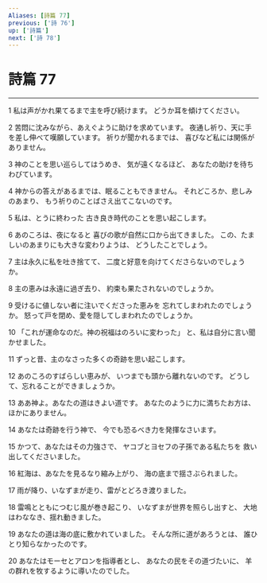 ```yaml
---
Aliases: [詩篇 77]
previous: ['詩 76']
up: ['詩篇']
next: ['詩 78']
---
```

# 詩篇 77

***




1 
私は声がかれ果てるまで主を呼び続けます。 どうか耳を傾けてください。 



2 
苦悶に沈みながら、あえぐように助けを求めています。 夜通し祈り、天に手を差し伸べて嘆願しています。 祈りが聞かれるまでは、 喜びなど私には関係がありません。 



3 
神のことを思い巡らしてはうめき、 気が遠くなるほど、 あなたの助けを待ちわびています。 



4 
神からの答えがあるまでは、眠ることもできません。 それどころか、悲しみのあまり、 もう祈りのことばさえ出てこないのです。 



5 
私は、とうに終わった 古き良き時代のことを思い起こします。 



6 
あのころは、夜になると 喜びの歌が自然に口から出てきました。 この、たましいのあまりにも大きな変わりようは、 どうしたことでしょう。 



7 
主は永久に私を吐き捨てて、 二度と好意を向けてくださらないのでしょうか。 



8 
主の恵みは永遠に過ぎ去り、 約束も果たされないのでしょうか。 



9 
受けるに値しない者に注いでくださった恵みを 忘れてしまわれたのでしょうか。 怒って戸を閉め、愛を隠してしまわれたのでしょうか。 



10 
「これが運命なのだ。神の祝福はのろいに変わった」 と、私は自分に言い聞かせました。 



11 
ずっと昔、主のなさった多くの奇跡を思い起こします。 



12 
あのころのすばらしい恵みが、 いつまでも頭から離れないのです。 どうして、忘れることができましょうか。 



13 
ああ神よ。あなたの道はきよい道です。 あなたのように力に満ちたお方は、ほかにありません。 



14 
あなたは奇跡を行う神で、 今でも恐るべき力を発揮なさいます。 



15 
かつて、あなたはその力強さで、 ヤコブとヨセフの子孫である私たちを 救い出してくださいました。 



16 
紅海は、あなたを見るなり縮み上がり、 海の底まで揺さぶられました。 



17 
雨が降り、いなずまが走り、雷がとどろき渡りました。 



18 
雷鳴とともにつむじ風が巻き起こり、 いなずまが世界を照らし出すと、 大地はわななき、揺れ動きました。 



19 
あなたの道は海の底に敷かれていました。 そんな所に道があろうとは、 誰ひとり知らなかったのです。 



20 
あなたはモーセとアロンを指導者とし、 あなたの民をその道づたいに、 羊の群れを牧するように導いたのでした。
